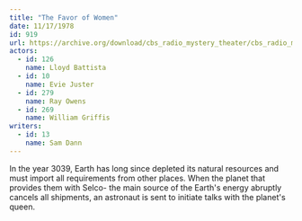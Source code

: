 ```yaml
---
title: "The Favor of Women"
date: 11/17/1978
id: 919
url: https://archive.org/download/cbs_radio_mystery_theater/cbs_radio_mystery_theater-0901-0950.zip/cbs_radio_mystery_theater-0901-0950%2Fcbsrmt_0919_the_favor_of_women.mp3
actors:  
  - id: 126
    name: Lloyd Battista  
  - id: 10
    name: Evie Juster  
  - id: 279
    name: Ray Owens  
  - id: 269
    name: William Griffis
writers:  
  - id: 13
    name: Sam Dann
---
```

In the year 3039, Earth has long since depleted its natural resources and must import all requirements from other places. When the planet that provides them with Selco- the main source of the Earth's energy abruptly cancels all shipments, an astronaut is sent to initiate talks with the planet's queen.